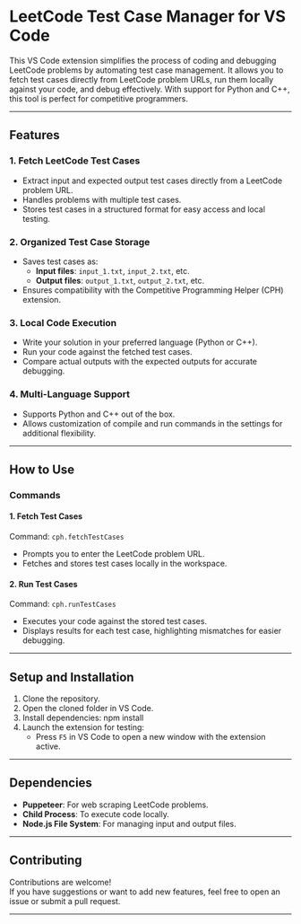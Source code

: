 # **LeetCode Test Case Manager for VS Code**  

This VS Code extension simplifies the process of coding and debugging LeetCode problems by automating test case management. It allows you to fetch test cases directly from LeetCode problem URLs, run them locally against your code, and debug effectively. With support for Python and C++, this tool is perfect for competitive programmers.  

---

## **Features**  

### **1. Fetch LeetCode Test Cases**  
- Extract input and expected output test cases directly from a LeetCode problem URL.  
- Handles problems with multiple test cases.  
- Stores test cases in a structured format for easy access and local testing.  

### **2. Organized Test Case Storage**  
- Saves test cases as:  
  - **Input files**: `input_1.txt`, `input_2.txt`, etc.  
  - **Output files**: `output_1.txt`, `output_2.txt`, etc.  
- Ensures compatibility with the Competitive Programming Helper (CPH) extension.  

### **3. Local Code Execution**  
- Write your solution in your preferred language (Python or C++).  
- Run your code against the fetched test cases.  
- Compare actual outputs with the expected outputs for accurate debugging.  

### **4. Multi-Language Support**  
- Supports Python and C++ out of the box.  
- Allows customization of compile and run commands in the settings for additional flexibility.  

---

## **How to Use**  

### **Commands**  

#### **1. Fetch Test Cases**  
Command: `cph.fetchTestCases`  
- Prompts you to enter the LeetCode problem URL.  
- Fetches and stores test cases locally in the workspace.  

#### **2. Run Test Cases**  
Command: `cph.runTestCases`  
- Executes your code against the stored test cases.  
- Displays results for each test case, highlighting mismatches for easier debugging.  

---

## **Setup and Installation**  

1. Clone the repository. 
2. Open the cloned folder in VS Code.  
3. Install dependencies:  npm install
4. Launch the extension for testing:  
   - Press `F5` in VS Code to open a new window with the extension active.  

---

## **Dependencies**  
- **Puppeteer**: For web scraping LeetCode problems.  
- **Child Process**: To execute code locally.  
- **Node.js File System**: For managing input and output files.  

---

## **Contributing**  
Contributions are welcome!  
If you have suggestions or want to add new features, feel free to open an issue or submit a pull request.  

---
